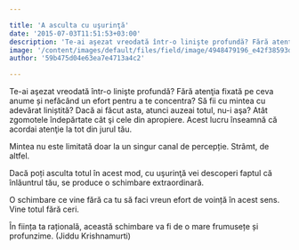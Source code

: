 ```yaml
---

title: 'A asculta cu uşurinţă'
date: '2015-07-03T11:51:53+03:00'
description: 'Te-ai aşezat vreodată într-o linişte profundă? Fără atenţia fixată pe ceva anumeși nefăcând un efort pentru a te concentra? Să fii cu mintea cu adevăratliniștită? Dacă ai făcut asta, atunci auzeai tot'
image: '/content/images/default/files/field/image/4948479196_e42f38593d_z.jpg'
author: '59b475d04e63ea7e4713a4c2'

---
```

<div class="kg-card-markdown"><p>Te-ai aşezat vreodată într-o linişte profundă?  Fără atenţia fixată pe ceva anume și nefăcând un efort pentru a te concentra? Să fii cu mintea cu adevărat liniștită? Dacă ai făcut asta, atunci auzeai totul, nu-i aşa? Atât zgomotele îndepărtate cât şi cele din apropiere. Acest lucru înseamnă că acordai atenţie la tot din jurul tău.</p>
<p>Mintea nu este limitată doar la un singur canal de percepție. Strâmt, de altfel.</p>
<p>Dacă poți asculta totul în acest mod, cu uşurinţă vei descoperi faptul că înlăuntrul tău, se produce o schimbare extraordinară. </p>
<p>O schimbare ce vine fără ca tu să faci vreun efort de voință în acest sens. Vine totul fără ceri.</p>
<p>În ființa ta rațională, această schimbare va fi de o mare frumusețe și profunzime. (Jiddu Krishnamurti)</p>
</div>
